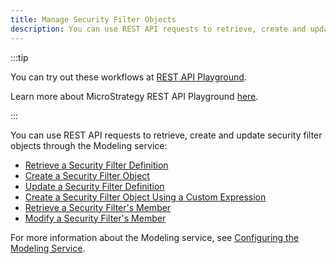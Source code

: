 ```yaml
---
title: Manage Security Filter Objects
description: You can use REST API requests to retrieve, create and update security filter objects through the Modeling service.
---
```


:::tip

You can try out these workflows at [REST API Playground](https://www.postman.com/microstrategysdk/workspace/microstrategy-rest-api/folder/16131298-add85127-d706-4f6d-b202-16368325e40e?ctx=documentation).

Learn more about MicroStrategy REST API Playground [here](/docs/getting-started/playground.md).

:::

You can use REST API requests to retrieve, create and update security filter objects through the Modeling service:

- [Retrieve a Security Filter Definition](./retrieve-a-security-filter-definition.md)
- [Create a Security Filter Object](./create-a-security-filter-object.md)
- [Update a Security Filter Definition](./update-a-security-filter-definition.md)
- [Create a Security Filter Object Using a Custom Expression](./create-a-security-filter-object-using-a-custom-expression.md)
- [Retrieve a Security Filter's Member](./retrieve-a-security-filters-member.md)
- [Modify a Security Filter's Member](./modify-a-security-filters-member.md)

For more information about the Modeling service, see [Configuring the Modeling Service](https://www2.microstrategy.com/producthelp/Current/InstallConfig/en-us/Content/modeling_service.htm).
